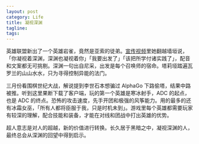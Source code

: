 ```yaml
---
layout: post
category: Life
title: 凝视深渊
tagline:
tags: 
---
```


英雄联盟新出了一个英雄岩雀，竟然是亚索的徒弟。[宣传视频](http://v.qq.com/x/page/n00208pej7n.html)里她翻越墙垣说，「你凝视着深渊，深渊也凝视着你」「我要出发了」「该把所学付诸实践了」，配音和文案都无可挑剔。深渊一句出自尼采，出发是每个召唤师的宿命。塔莉垭踏遍瓦罗兰的山山水水，只为寻得控制异能的法门。

三月份看围棋世纪大战，解说提到李世石本想骗过 AlphaGo 下路偷塔，结果中路被推。听到这里果断下载了客户端，玩的第一个英雄是寒冰射手，ADC 的起点，也是 ADC 的终点。恐怖的攻击速度，先手开团和极强的风筝能力。用的最多的还有冰霜女巫，「所有人都将臣服于我，只是时机未到」。游戏里每个英雄都需要玩家有较深的理解，配合技能和装备，才能在对线和团战中打出英雄的优势。

超人意志是对人的超越，新的价值进行转换。长久居于黑暗之中，凝视深渊的人，最终总会从深渊的回望中得到启示。
